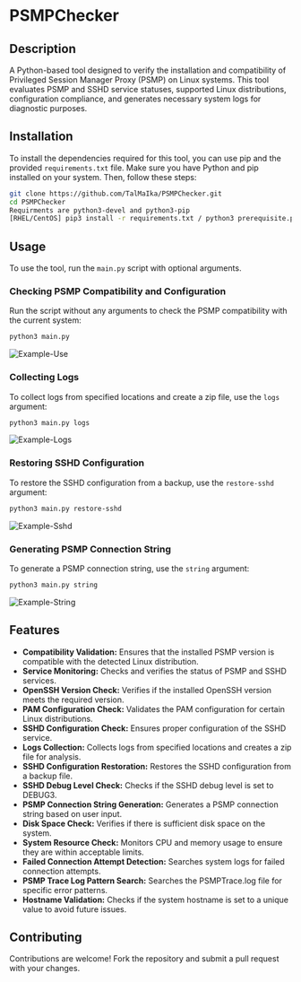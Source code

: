 # PSMPChecker

## Description

A Python-based tool designed to verify the installation and compatibility of Privileged Session Manager Proxy (PSMP) on Linux systems. This tool evaluates PSMP and SSHD service statuses, supported Linux distributions, configuration compliance, and generates necessary system logs for diagnostic purposes.

## Installation

To install the dependencies required for this tool, you can use pip and the provided `requirements.txt` file. Make sure you have Python and pip installed on your system. Then, follow these steps:

```bash
git clone https://github.com/TalMaIka/PSMPChecker.git
cd PSMPChecker
Requirments are python3-devel and python3-pip
[RHEL/CentOS] pip3 install -r requirements.txt / python3 prerequisite.py
```

## Usage

To use the tool, run the `main.py` script with optional arguments.

### Checking PSMP Compatibility and Configuration

Run the script without any arguments to check the PSMP compatibility with the current system:

```bash
python3 main.py
```
![Example-Use](https://i.imgur.com/OsVDvUy.png)

### Collecting Logs

To collect logs from specified locations and create a zip file, use the `logs` argument:

```bash
python3 main.py logs
```
![Example-Logs](https://i.imgur.com/JPNZOVs.png)

### Restoring SSHD Configuration

To restore the SSHD configuration from a backup, use the `restore-sshd` argument:

```bash
python3 main.py restore-sshd
```
![Example-Sshd](https://i.imgur.com/LBrUQH7.png)

### Generating PSMP Connection String

To generate a PSMP connection string, use the `string` argument:

```bash
python3 main.py string
```
![Example-String](https://i.imgur.com/5lPEP5c.png)


## Features

- **Compatibility Validation:** Ensures that the installed PSMP version is compatible with the detected Linux distribution.
- **Service Monitoring:** Checks and verifies the status of PSMP and SSHD services.
- **OpenSSH Version Check:** Verifies if the installed OpenSSH version meets the required version.
- **PAM Configuration Check:** Validates the PAM configuration for certain Linux distributions.
- **SSHD Configuration Check:** Ensures proper configuration of the SSHD service.
- **Logs Collection:** Collects logs from specified locations and creates a zip file for analysis.
- **SSHD Configuration Restoration:** Restores the SSHD configuration from a backup file.
- **SSHD Debug Level Check:** Checks if the SSHD debug level is set to DEBUG3.
- **PSMP Connection String Generation:** Generates a PSMP connection string based on user input.
- **Disk Space Check:** Verifies if there is sufficient disk space on the system.
- **System Resource Check:** Monitors CPU and memory usage to ensure they are within acceptable limits.
- **Failed Connection Attempt Detection:** Searches system logs for failed connection attempts.
- **PSMP Trace Log Pattern Search:** Searches the PSMPTrace.log file for specific error patterns.
- **Hostname Validation:** Checks if the system hostname is set to a unique value to avoid future issues.

## Contributing

Contributions are welcome! Fork the repository and submit a pull request with your changes.

